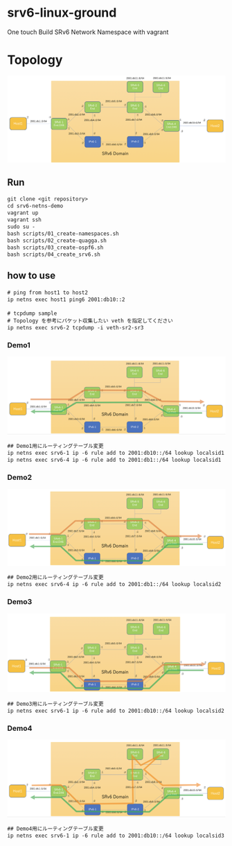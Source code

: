 # srv6-linux-ground
One touch Build SRv6 Network Namespace with vagrant

# Topology
![](./srv6-netns.png)

## Run 
```
git clone <git repository>
cd srv6-netns-demo
vagrant up
vagrant ssh
sudo su -
bash scripts/01_create-namespaces.sh
bash scripts/02_create-quagga.sh
bash scripts/03_create-ospf6.sh
bash scripts/04_create_srv6.sh
```

## how to use

```
# ping from host1 to host2
ip netns exec host1 ping6 2001:db10::2

# tcpdump sample 
# Topology を参考にパケット収集したい veth を指定してください
ip netns exec srv6-2 tcpdump -i veth-sr2-sr3
```

### Demo1
![](./srv6-netns-demo1.png)
```
## Demo1用にルーティングテーブル変更
ip netns exec srv6-1 ip -6 rule add to 2001:db10::/64 lookup localsid1
ip netns exec srv6-4 ip -6 rule add to 2001:db1::/64 lookup localsid1
```

### Demo2
![](./srv6-netns-demo2.png)
```
## Demo2用にルーティングテーブル変更
ip netns exec srv6-4 ip -6 rule add to 2001:db1::/64 lookup localsid2
```

### Demo3
![](./srv6-netns-demo3.png)
```
## Demo3用にルーティングテーブル変更
ip netns exec srv6-1 ip -6 rule add to 2001:db10::/64 lookup localsid2
```

### Demo4
![](./srv6-netns-demo4.png)
```
## Demo4用にルーティングテーブル変更
ip netns exec srv6-1 ip -6 rule add to 2001:db10::/64 lookup localsid3
```
